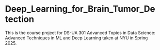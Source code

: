 # Deep_Learning_for_Brain_Tumor_Detection
This is the course project for DS-UA 301 Advanced Topics in Data Science: Advanced Techniques in ML and Deep Learning taken at NYU in Spring 2025.
